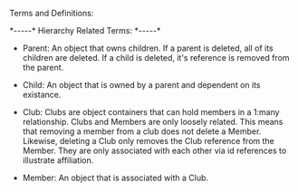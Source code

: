 Terms and Definitions:

\*-----\* Hierarchy Related Terms: \*-----\*

- Parent: An object that owns children. If a parent is deleted, all of its children are deleted. If a child is deleted, it's reference is removed from the parent.
- Child: An object that is owned by a parent and dependent on its existance.

- Club: Clubs are object containers that can hold members in a 1:many relationship. Clubs and Members are only loosely related. This means that removing a member from a club does not delete a Member. Likewise, deleting a Club only removes the Club reference from the Member. They are only associated with each other via id references to illustrate affiliation.
- Member: An object that is associated with a Club.

